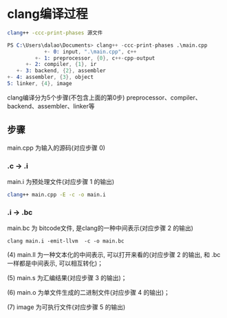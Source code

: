 <!--
 * @Description: 
 * @Version: 1.0
 * @Author: dalao
 * @Email: dalao_li@163.com
 * @Date: 2023-03-10 00:22:04
 * @LastEditors: dalao
 * @LastEditTime: 2023-03-11 00:33:56
-->

# clang编译过程

```sh
clang++ -ccc-print-phases 源文件
```


```s
PS C:\Users\dalao\Documents> clang++ -ccc-print-phases .\main.cpp
            +- 0: input, ".\main.cpp", c++
         +- 1: preprocessor, {0}, c++-cpp-output
      +- 2: compiler, {1}, ir
   +- 3: backend, {2}, assembler
+- 4: assembler, {3}, object
5: linker, {4}, image
```

clang编译分为5个步骤(不包含上面的第0步)
preprocessor、compiler、backend、assembler、linker等


## 步骤


main.cpp 为输入的源码(对应步骤 0)

### .c -> .i

main.i 为预处理文件(对应步骤 1 的输出)

```sh
clang++ main.cpp -E -c -o main.i
```


### .i -> .bc

main.bc 为 bitcode文件, 是clang的一种中间表示(对应步骤 2 的输出)

```
clang main.i -emit-llvm  -c -o main.bc
```

(4) main.ll 为一种文本化的中间表示, 可以打开来看的(对应步骤 2 的输出,  和 .bc 一样都是中间表示, 可以相互转化)；

(5) main.s 为汇编结果(对应步骤 3 的输出)；

(6) main.o 为单文件生成的二进制文件(对应步骤 4 的输出)；

(7) image 为可执行文件(对应步骤 5 的输出)